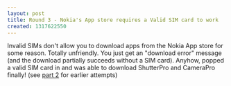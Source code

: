 ```yaml
---
layout: post
title: Round 3 - Nokia's App store requires a Valid SIM card to work
created: 1317622550
---
```

<p>Invalid SIMs don't allow you to download apps from the Nokia App store for some reason. Totally unfriendly. You just get an "download error" message (and the download partially succeeds without a SIM card). Anyhow, popped a valid SIM card in and was able to download ShutterPro and CameraPro finally! (see <a href="http://rolandtanglao.com/archives/2011/10/02/round-2-cant-buy-apps-nokias-store-even-valid-credit-card-i-guess-ill-need-pop">part 2</a> for earlier attempts)</p>
